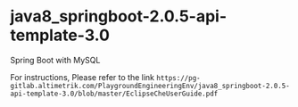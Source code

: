 # java8_springboot-2.0.5-api-template-3.0

Spring Boot with MySQL

For instructions, Please refer to the link `https://pg-gitlab.altimetrik.com/PlaygroundEngineeringEnv/java8_springboot-2.0.5-api-template-3.0/blob/master/EclipseCheUserGuide.pdf`